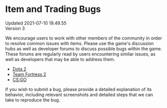 # Item and Trading Bugs
Updated 2021-07-10 19.49.55  
Version 3  

We encourage users to work with other members of the community in order to resolve common issues with items. Please use the game's discussion hubs as well as developer forums to discuss possible bugs within the game. These forums are regularly read by users encountering similar issues, as well as developers that may be able to address them.  

* [Dota 2](http://dev.dota2.com/)
* [Team Fortress 2](http://steamcommunity.com/app/440/discussions/)
* [CS:GO](http://steamcommunity.com/app/730/discussions/)

  
If you wish to submit a bug, please provide a detailed explanation of its behavior, including relevant screenshots and detailed steps that we can take to reproduce the bug.